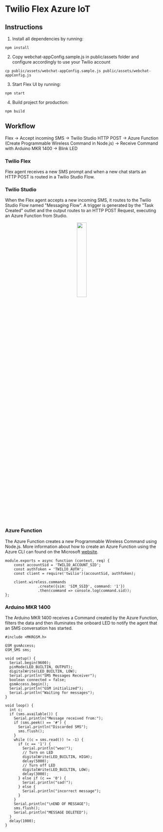 # Twilio Flex Azure IoT

## Instructions

1. Install all dependencies by running:
```
npm install
```
2. Copy webchat-appConfig.sample.js in public/assets folder and configure accordingly to use your Twilio account
```
cp public/assets/webchat-appConfig.sample.js public/assets/webchat-appConfig.js
```
3. Start Flex UI by running:
```
npm start
```
4. Build project for production:
```
npm build
```

## Workflow

Flex -> Accept incoming SMS -> Twilio Studio HTTP POST -> Azure Function (Create Programmable Wireless Command in Node.js) -> Receive Command with Arduino MKR 1400 -> Blink LED

### Twilio Flex
Flex agent receives a new SMS prompt and when a new chat starts an HTTP POST is routed in a Twilio Studio Flow.

### Twilio Studio
When the Flex agent accepts a new incoming SMS, it routes to the Twilio Studio Flow named "Messaging Flow". A trigger is generated by the "Task Created" outlet and the output routes to an HTTP POST Request, executing an Azure Function from Studio.

<p align="center">
  <img width="25%" height="25%" src="https://i.ibb.co/r2yNbDb/flexazureiot-Studio-Messaging-Flow.png"/>
</p>

### Azure Function
The Azure Function creates a new Programmable Wireless Command using Node.js. More information about how to create an Azure Function using the Azure CLI can found on the Microsoft [website](https://docs.microsoft.com/en-us/azure/azure-functions/functions-create-first-azure-function-azure-cli).

```
module.exports = async function (context, req) {
    const accountSid = 'TWILIO_ACCOUNT_SID';
    const authToken = 'TWILIO_AUTH';
    const client = require('twilio')(accountSid, authToken);

    client.wireless.commands
               .create({sim: 'SIM_SSID', command: '1'})
               .then(command => console.log(command.sid));
};
```

### Arduino MKR 1400
The Arduino MKR 1400 receives a Command created by the Azure Function, filters the data and then illuminates the onboard LED to notify the agent that an SMS conversation has started.

```
#include <MKRGSM.h>

GSM gsmAccess;
GSM_SMS sms;

void setup() {
  Serial.begin(9600);
  pinMode(LED_BUILTIN, OUTPUT);
  digitalWrite(LED_BUILTIN, LOW);
  Serial.println("SMS Messages Receiver");
  boolean connected = false;
  gsmAccess.begin();
  Serial.println("GSM initialized");
  Serial.println("Waiting for messages");
}

void loop() {
  int c;
  if (sms.available()) {
    Serial.println("Message received from:");
    if (sms.peek() == '#') {
      Serial.println("Discarded SMS");
      sms.flush();
    }
    while ((c = sms.read()) != -1) {
      if (c == '1') {
        Serial.println("woo!");
        // Turn on LED
        digitalWrite(LED_BUILTIN, HIGH);
        delay(5000);
        // Turn off LED
        digitalWrite(LED_BUILTIN, LOW);
        delay(3000);
      } else if (c == '0') {
        Serial.println("sad!");
      } else {
        Serial.println("incorrect message");
      }
    }
    Serial.println("\nEND OF MESSAGE");
    sms.flush();
    Serial.println("MESSAGE DELETED");
  }
  delay(1000);
}
```
